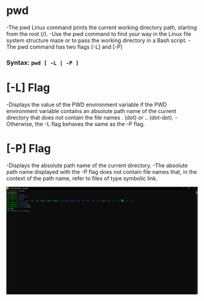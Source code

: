 # pwd

-The pwd Linux command prints the current working directory path, starting from the root (/).
-Use the pwd command to find your way in the Linux file system structure maze or to pass the working directory in a Bash script.
-The pwd command has two flags [-L] and [-P]

### Syntax: `pwd [ -L | -P ]`

# [-L] Flag

-Displays the value of the PWD environment variable if the PWD environment variable contains an absolute path name of the current directory that does not contain the file names . (dot) or .. (dot-dot).
-Otherwise, the -L flag behaves the same as the -P flag.

# [-P] Flag
-Displays the absolute path name of the current directory.
-The absolute path name displayed with the -P flag does not contain file names that, in the context of the path name, refer to files of type symbolic link.

<img src="pwd_screenshot.png" alt="pwd_screenshot" />



<br />
